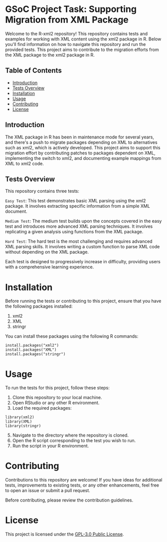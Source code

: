# GSoC Project Task: Supporting Migration from XML Package

Welcome to the R-xml2 repository! This repository contains tests and examples for working with XML content using the xml2 package in R. Below you'll find information on how to navigate this repository and run the provided tests. This project aims to contribute to the migration efforts from the XML package to the xml2 package in R.

## Table of Contents

- [Introduction](#introduction)
- [Tests Overview](#tests-overview)
- [Installation](#installation)
- [Usage](#usage)
- [Contributing](#contributing)
- [License](#license)

## Introduction

The XML package in R has been in maintenance mode for several years, and there's a push to migrate packages depending on XML to alternatives such as xml2, which is actively developed. This project aims to support this migration effort by contributing patches to packages dependent on XML, implementing the switch to xml2, and documenting example mappings from XML to xml2 code.

## Tests Overview

This repository contains three tests:

`Easy Test`: This test demonstrates basic XML parsing using the xml2 package. It involves extracting specific information from a simple XML document.

`Medium Test`: The medium test builds upon the concepts covered in the easy test and introduces more advanced XML parsing techniques. It involves replicating a given analysis using functions from the XML package.

`Hard Test`: The hard test is the most challenging and requires advanced XML parsing skills. It involves writing a custom function to parse XML code without depending on the XML package.

Each test is designed to progressively increase in difficulty, providing users with a comprehensive learning experience.

# Installation

Before running the tests or contributing to this project, ensure that you have the following packages installed:

1. xml2
2. XML
3. stringr

You can install these packages using the following R commands:

```
install.packages("xml2")
install.packages("XML")
install.packages("stringr")
```

# Usage

To run the tests for this project, follow these steps:

1. Clone this repository to your local machine.
2. Open RStudio or any other R environment.
3. Load the required packages:

```
library(xml2)
library(XML)
library(stringr)
```

5. Navigate to the directory where the repository is cloned.
6. Open the R script corresponding to the test you wish to run.
7. Run the script in your R environment.

# Contributing

Contributions to this repository are welcome! If you have ideas for additional tests, improvements to existing tests, or any other enhancements, feel free to open an issue or submit a pull request.

Before contributing, please review the contribution guidelines.

# License


This project is licensed under the [GPL-3.0 Public License](LICENSE).
